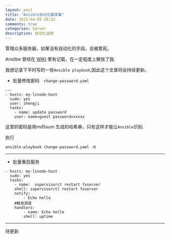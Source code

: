 ```yaml
---
layout: post
title: "Ansible自动化脚本集"
date: 2015-04-05 20:22
comments: true
categories: Server
description: 自动化运维
---
```



管理众多服务器，如果没有自动化的手段，会被累死。

Ansilbe 曾经在 [WIKI](http://wiki.zheng-ji.info/Sys/ansible.html) 里有记载，在一定程度上解放了我.

我想记录下平时写的一些`Ansible playbook`,因此这个文章将会持续更新。


* 批量修改密码　`change-password.yaml`

```
---
- hosts: my-linode-host
  sudo: yes
  user: zhengji
  tasks:
    - name: update password
    user: name=guest password=xxxxx
```

这里的密码是用md5sum 生成的哈希串，只有这样才能让`Ansible`识别.

执行

```
ansible-playbook change-password.yaml -K
```

---

* 批量重启服务


```
- hosts: my-linode-host
  sudo: yes
  tasks:
    - name:  supervisorct restart fxserver
    shell: supervisorctl restart fxserver
    notify:
        - Echo hello
    #触发调度
    handlers:
        - name: Echo hello
        shell: uptime
```

---

待更新
